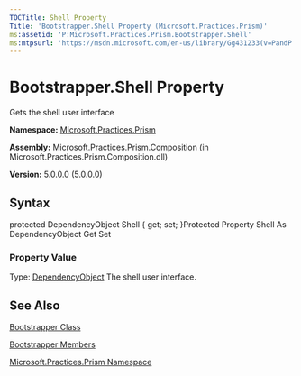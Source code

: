 ```yaml
---
TOCTitle: Shell Property
Title: 'Bootstrapper.Shell Property (Microsoft.Practices.Prism)'
ms:assetid: 'P:Microsoft.Practices.Prism.Bootstrapper.Shell'
ms:mtpsurl: 'https://msdn.microsoft.com/en-us/library/Gg431233(v=PandP.50)'
---
```



# Bootstrapper.Shell Property

Gets the shell user interface

**Namespace:** [Microsoft.Practices.Prism](https://msdn.microsoft.com/library/microsoft.practices.prism)
**Assembly:** Microsoft.Practices.Prism.Composition (in Microsoft.Practices.Prism.Composition.dll)

**Version:** 5.0.0.0 (5.0.0.0)

## Syntax

protected DependencyObject Shell { get; set; }Protected Property Shell As DependencyObject Get Set
### Property Value

Type: [DependencyObject](http://msdn.microsoft.com/en-us/library/ms589309)
The shell user interface.

## See Also

[Bootstrapper Class](https://msdn.microsoft.com/library/microsoft.practices.prism.bootstrapper)

[Bootstrapper Members](https://msdn.microsoft.com/allmembers.t:microsoft.practices.prism.bootstrapper)

[Microsoft.Practices.Prism Namespace](https://msdn.microsoft.com/library/microsoft.practices.prism)
